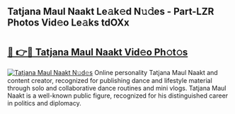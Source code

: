 ## Tatjana Maul Naakt Le𝚊k𝚎d N𝚞𝚍es - Part-LZR Photos Vid𝚎o Le𝚊ks tdOXx

# <h2><a href="http://fb3g59p.evod.top/?m=Tatjana+Maul+Naakt">🔗 👉🔴 Tatjana Maul Naakt Vid𝚎o Ph𝚘t𝚘s</a></h2>

[![Tatjana Maul Naakt N𝚞d𝚎s](https://i.imgur.com/8V9OHl7.gif)](http://fb3g59p.evod.top/?m=Tatjana+Maul+Naakt)
Online personality Tatjana Maul Naakt and content creator, recognized for publishing dance and lifestyle material through solo and collaborative dance routines and mini vlogs. Tatjana Maul Naakt is a well-known public figure, recognized for his distinguished career in politics and diplomacy. 
